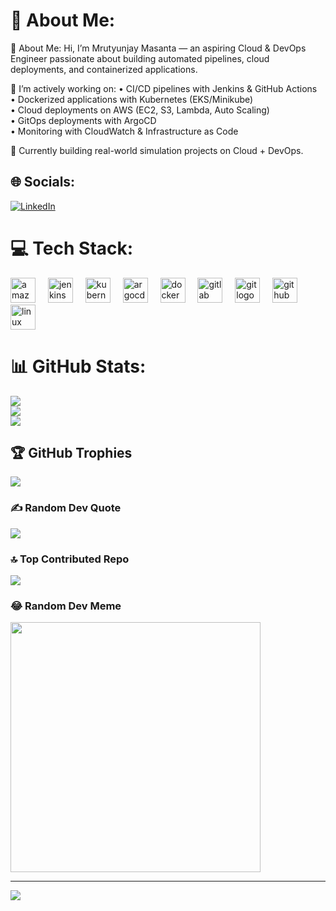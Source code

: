 # 💫 About Me:
💫 About Me:
Hi, I’m Mrutyunjay Masanta — an aspiring Cloud & DevOps Engineer passionate about building automated pipelines, cloud deployments, and containerized applications. 

🚀 I’m actively working on:
• CI/CD pipelines with Jenkins & GitHub Actions  
• Dockerized applications with Kubernetes (EKS/Minikube)  
• Cloud deployments on AWS (EC2, S3, Lambda, Auto Scaling)  
• GitOps deployments with ArgoCD  
• Monitoring with CloudWatch & Infrastructure as Code

🔎 Currently building real-world simulation projects on Cloud + DevOps.


## 🌐 Socials:
[![LinkedIn](https://img.shields.io/badge/LinkedIn-%230077B5.svg?logo=linkedin&logoColor=white)](https://www.linkedin.com/in/mrutyunjay-masanta/) 

# 💻 Tech Stack:
<div align="left">
  <img src="https://cdn.jsdelivr.net/gh/devicons/devicon/icons/amazonwebservices/amazonwebservices-plain-wordmark.svg" height="40" alt="amazonwebservices logo"  />
  <img width="12" />
  <img src="https://cdn.jsdelivr.net/gh/devicons/devicon/icons/jenkins/jenkins-original.svg" height="40" alt="jenkins logo"  />
  <img width="12" />
  <img src="https://cdn.jsdelivr.net/gh/devicons/devicon/icons/kubernetes/kubernetes-plain.svg" height="40" alt="kubernetes logo"  />
  <img width="12" />
  <img src="https://cdn.jsdelivr.net/gh/devicons/devicon/icons/argocd/argocd-original.svg" height="40" alt="argocd logo"  />
  <img width="12" />
  <img src="https://cdn.jsdelivr.net/gh/devicons/devicon/icons/docker/docker-original.svg" height="40" alt="docker logo"  />
  <img width="12" />
  <img src="https://cdn.jsdelivr.net/gh/devicons/devicon/icons/gitlab/gitlab-original.svg" height="40" alt="gitlab logo"  />
  <img width="12" />
  <img src="https://cdn.jsdelivr.net/gh/devicons/devicon/icons/git/git-original.svg" height="40" alt="git logo"  />
  <img width="12" />
  <img src="https://cdn.jsdelivr.net/gh/devicons/devicon/icons/github/github-original.svg" height="40" alt="github logo"  />
  <img width="12" />
  <img src="https://cdn.jsdelivr.net/gh/devicons/devicon/icons/linux/linux-original.svg" height="40" alt="linux logo"  />
</div>

###
# 📊 GitHub Stats:
![](https://github-readme-stats.vercel.app/api?username=mrutyunjayma&theme=dark&hide_border=false&include_all_commits=true&count_private=false)<br/>
![](https://github-readme-streak-stats.herokuapp.com/?user=mrutyunjayma&theme=dark&hide_border=false)<br/>
![](https://github-readme-stats.vercel.app/api/top-langs/?username=mrutyunjayma&theme=dark&hide_border=false&include_all_commits=true&count_private=false&layout=compact)

## 🏆 GitHub Trophies
![](https://github-profile-trophy.vercel.app/?username=mrutyunjayma&theme=radical&no-frame=false&no-bg=true&margin-w=4)

### ✍️ Random Dev Quote
![](https://quotes-github-readme.vercel.app/api?type=horizontal&theme=radical)

### 🔝 Top Contributed Repo
![](https://github-contributor-stats.vercel.app/api?username=mrutyunjayma&limit=5&theme=dark&combine_all_yearly_contributions=true)

### 😂 Random Dev Meme
<img src='https://memer-new.vercel.app/' style="height: 400px;"/>


---
[![](https://visitcount.itsvg.in/api?id=mrutyunjayma&icon=6&color=0)](https://visitcount.itsvg.in)

<!-- Proudly created with GPRM ( https://gprm.itsvg.in ) -->
